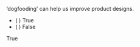 <panel header="{{ icon_Q_A }} Dogfooding improves product design?">
<question>

‘dogfooding’ can help us improve product designs. 

- ( ) True
- ( ) False

<div slot="answer">

True

</div>
</question>
</panel>
